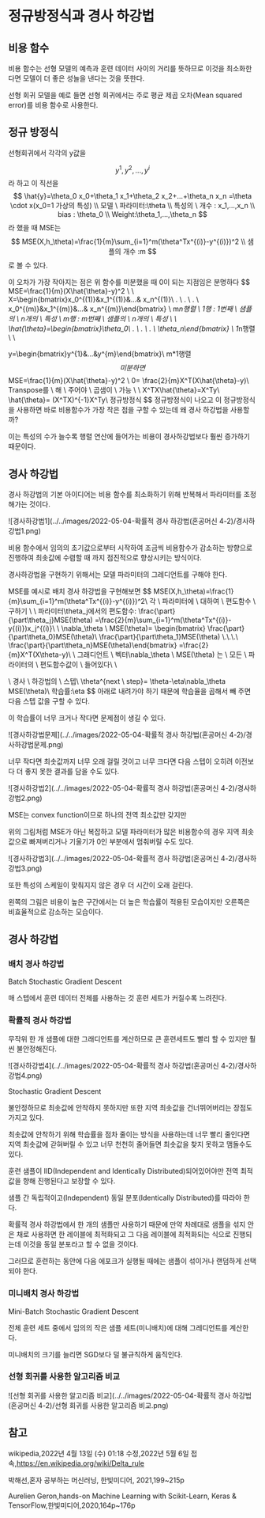 # 정규방정식과 경사 하강법

## 비용 함수

비용 함수는 선형 모델의 예측과 훈련 데이터 사이의 거리를 뜻하므로 이것을 최소화한다면 모델이 더 좋은 성늘을 낸다는 것을 뜻한다.

선형 회귀 모델을 예로 들면 선형 회귀에서는 주로 평균 제곱 오차(Mean squared error)를 비용 함수로 사용한다.

## 정규 방정식

선형회귀에서  각각의 y값을

$$
y^{1},y^{2},...,y^{i}
$$
라 하고 이 직선을 
$$
\hat{y}=\theta_0 x_0+\theta_1 x_1+\theta_2 x_2+...+\theta_n x_n =\theta \cdot x(x_0=1 가상의 특성)
\\
모델 \ 파라미터:\theta
\\
특성의 \ 개수 : x_1,...,x_n
\\
bias : \theta_0
\\
Weight:\theta_1,...,\theta_n
$$
라 했을 때 MSE는 
$$
MSE(X,h_\theta)=\frac{1}{m}\sum_{i=1}^m(\theta^Tx^{(i)}-y^{(i)})^2
\\
샘플의 개수 :m
$$
로 볼 수 있다.

이 오차가 가장 작아지는 점은 위 함수를 미분했을 때 0이 되는 지점임은 분명하다
$$
MSE=\frac{1}{m}(X\hat{\theta}-y)^2
\\ \\ 
X=\begin{bmatrix}x_0^{(1)}&x_1^{(1)}&...& x_n^{(1)}\\ . \\ . \\ . \\ 
x_0^{(m)}&x_1^{(m)}&...& x_n^{(m)}\end{bmatrix}
\\
m*n행렬 \\
1행 : 1번째 \ 샘플의 \ n개의 \ 특성 \\
m행 : m번째 \ 샘플의 \ n개의 \ 특성 \\
\\
\hat{\theta}=\begin{bmatrix}\theta_0\\ . \\ . \\ . \\ \theta_n\end{bmatrix} \\
1*n행렬\\ \\

y=\begin{bmatrix}y^{1}&...&y^{m}\end{bmatrix}\\
m*1행렬
$$
미분하면
$$
MSE=\frac{1}{m}(X\hat{\theta}-y)^2 \\
0= \frac{2}{m}X^T(X\hat{\theta}-y)\\
Transpose를 \ 해 \ 주어야 \ 곱샘이 \ 가능 \\ \\
X^TX\hat{\theta}=X^Ty\\
\hat{\theta}= (X^TX)^{-1}X^Ty\\
정규방정식
$$
정규방정식이 나오고 이 정규방정식을 사용하면 바로 비용함수가 가장 작은 점을 구할 수 있는데 왜 경사 하강법을 사용할까?

이는 특성의 수가 늘수록 행렬 연산에 들어가는 비용이 경사하강법보다 훨씬 증가하기 때문이다.



## 경사 하강법

경사 하강법의 기본 아이디어는 비용 함수를 최소화하기 위해 반복해서 파라미터를 조정해가는 것이다.

![경사하강법1](../../images/2022-05-04-확률적 경사 하강법(혼공머신 4-2)/경사하강법1.png)

비용 함수에서 임의의 초기값으로부터 시작하여 조금씩 비용함수가 감소하는 방향으로 진행하여 최솟값에 수렴할 때 까지 점진적으로 향상시키는 방식이다.

경사하강법을 구현하기 위해서는 모델 파라미터의 그레디언트를 구해야 한다.

MSE를 예시로 배치 경사 하강법을 구현해보면
$$
MSE(X,h_\theta)=\frac{1}{m}\sum_{i=1}^m(\theta^Tx^{(i)}-y^{(i)})^2\\
각 \ 파라미터에 \ 대하여 \ 편도함수 \ 구하기 \\
\\
파라미터\theta_j에서의 편도함수:
\frac{\part}{\part\theta_j}MSE(\theta)
=\frac{2}{m}\sum_{i=1}^m(\theta^Tx^{(i)}-y{(i)})x_j^{(i)}\\
\\
\nabla_\theta \ MSE(\theta)=
\begin{bmatrix}
\frac{\part}{\part\theta_0}MSE(\theta)\\
\frac{\part}{\part\theta_1}MSE(\theta)
\\.\\.\\.\\
\frac{\part}{\part\theta_n}MSE(\theta)\end{bmatrix}
=\frac{2}{m}X^T(X\theta-y)\\
\\
그래디언트 \ 벡터\nabla_\theta \ MSE(\theta) 는 \ 모든 \ 파라이터의 \ 편도함수값이 \ 들어있다\\
\\

\\
경사 \ 하강법의 \ 스텝\\
\theta^{next \ step}=
\theta-\eta\nabla_\theta MSE(\theta)\\
학습률:\eta
$$
아래로 내려가야 하기 때문에 학습율을 곱해서 빼 주면 다음 스텝 값을 구할 수 있다.



이 학습률이 너무 크거나 작다면 문제점이 생길 수 있다.

![경사하강법문제](../../images/2022-05-04-확률적 경사 하강법(혼공머신 4-2)/경사하강법문제.png)

너무 작다면 최솟값까지 너무 오래 걸릴 것이고 너무 크다면 다음 스텝이 오히려 이전보다 더 좋지 못한 결과를 담을 수도 있다.

![경사하강법2](../../images/2022-05-04-확률적 경사 하강법(혼공머신 4-2)/경사하강법2.png)

MSE는 convex function이므로 하나의 전역 최소값만 갖지만 

위의 그림처럼 MSE가 아닌 복잡하고 모델 파라미터가 많은 비용함수의 경우 지역 최솟값으로 빠져버리거나 기울기가 0인 부분에서 멈춰버릴 수도 있다.

![경사하강법3](../../images/2022-05-04-확률적 경사 하강법(혼공머신 4-2)/경사하강법3.png)

또한 특성의 스케일이 맞춰지지 않은 경우 더 시간이 오래 걸린다. 

왼쪽의 그림은 비용이 높은 구간에서는 더 높은 학습률이 적용된 모습이지만 오른쪽은 비효율적으로 감소하는 모습이다.



## 경사 하강법

### 배치 경사 하강법

Batch Stochastic Gradient Descent

 매 스텝에서 훈련 데이터 전체를 사용하는 것 훈련 세트가 커질수록 느려진다.

### 확률적 경사 하강법 

무작위 한 개 샘플에 대한 그래디언트를 계산하므로 큰 훈련세트도 빨리 할 수 있지만 훨씬 불안정해진다.

![경사하강법4](../../images/2022-05-04-확률적 경사 하강법(혼공머신 4-2)/경사하강법4.png)

Stochastic Gradient Descent

불안정하므로 최솟값에 안착하지 못하지만 또한 지역 최솟값을 건너뛰어버리는 장점도 가지고 있다.

최솟값에 안착하기 위해 학습률을 점차 줄이는 방식을 사용하는데 너무 빨리 줄인다면 지역 최솟값에 갇혀버릴 수 있고 너무 천천히 줄어들면 최솟값을 찾지 못하고 맴돌수도 있다.

훈련 샘플이 IID(Independent and Identically Distributed)되어있어야만 전역 최적값을 향해 진행된다고 보장할 수 있다.

샘플 간 독립적이고(Independent) 동일 분포(Identically Distributed)를 따라야 한다.

확률적 경사 하강법에서 한 개의 샘플만 사용하기 때문에 만약 차례대로 샘플을 섞지 안은 채로 사용하면 한 레이블에 최적화되고 그 다음 레이블에 최적화되는 식으로 진행되는데 이것을 동일 분포라고 할 수 없을 것이다.

그러므로 훈련하는 동안에 다음 에포크가 실행될 때에는 샘플이 섞이거나 랜덤하게 선택되야 한다.

### 미니배치 경사 하강법

Mini-Batch Stochastic Gradient Descent

전체 훈련 세트 중에서 임의의 작은 샘플 세트(미니배치)에 대해 그레디언트를 계산한다.

미니배치의 크기를 늘리면 SGD보다 덜 불규칙하게 움직인다.

### 선형 회귀를 사용한 알고리즘 비교

![선형 회귀를 사용한 알고리즘 비교](../../images/2022-05-04-확률적 경사 하강법(혼공머신 4-2)/선형 회귀를 사용한 알고리즘 비교.png)



## 참고

wikipedia,2022년 4월 13일 (수) 01:18 수정,2022년 5월 6일 접속,https://en.wikipedia.org/wiki/Delta_rule

박해선,혼자 공부하는 머신러닝, 한빛미디어, 2021,199~215p

Aurelien Geron,hands-on Machine Learning with Scikit-Learn, Keras & TensorFlow,한빛미디어,2020,164p~176p